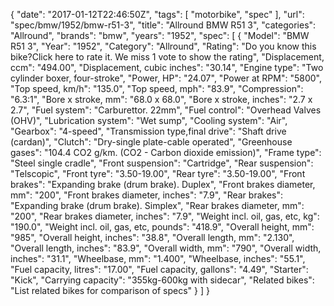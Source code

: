 {
    "date": "2017-01-12T22:46:50Z",
    "tags": [
        "motorbike",
        "spec"
    ],
    "url": "spec\/bmw\/1952\/bmw-r51-3",
    "title": "Allround BMW R51 3",
    "categories": "Allround",
    "brands": "bmw",
    "years": "1952",
    "spec": [
        {
            "Model": "BMW R51 3",
            "Year": "1952",
            "Category": "Allround",
            "Rating": "Do you know this bike?Click here to rate it. We miss 1 vote to show the rating",
            "Displacement, ccm": "494.00",
            "Displacement, cubic inches": "30.14",
            "Engine type": "Two cylinder boxer, four-stroke",
            "Power, HP": "24.07",
            "Power at RPM": "5800",
            "Top speed, km\/h": "135.0",
            "Top speed, mph": "83.9",
            "Compression": "6.3:1",
            "Bore x stroke, mm": "68.0 x 68.0",
            "Bore x stroke, inches": "2.7 x 2.7",
            "Fuel system": "Carburettor. 22mm",
            "Fuel control": "Overhead Valves (OHV)",
            "Lubrication system": "Wet sump",
            "Cooling system": "Air",
            "Gearbox": "4-speed",
            "Transmission type,final drive": "Shaft drive (cardan)",
            "Clutch": "Dry-single plate-cable operated",
            "Greenhouse gases": "104.4 CO2 g\/km. (CO2 - Carbon dioxide emission)",
            "Frame type": "Steel single cradle",
            "Front suspension": "Cartridge",
            "Rear suspension": "Telscopic",
            "Front tyre": "3.50-19.00",
            "Rear tyre": "3.50-19.00",
            "Front brakes": "Expanding brake (drum brake). Duplex",
            "Front brakes diameter, mm": "200",
            "Front brakes diameter, inches": "7.9",
            "Rear brakes": "Expanding brake (drum brake). Simplex",
            "Rear brakes diameter, mm": "200",
            "Rear brakes diameter, inches": "7.9",
            "Weight incl. oil, gas, etc, kg": "190.0",
            "Weight incl. oil, gas, etc, pounds": "418.9",
            "Overall height, mm": "985",
            "Overall height, inches": "38.8",
            "Overall length, mm": "2.130",
            "Overall length, inches": "83.9",
            "Overall width, mm": "790",
            "Overall width, inches": "31.1",
            "Wheelbase, mm": "1.400",
            "Wheelbase, inches": "55.1",
            "Fuel capacity, litres": "17.00",
            "Fuel capacity, gallons": "4.49",
            "Starter": "Kick",
            "Carrying capacity": "355kg-600kg with sidecar",
            "Related bikes": "List related bikes for comparison of specs"
        }
    ]
}